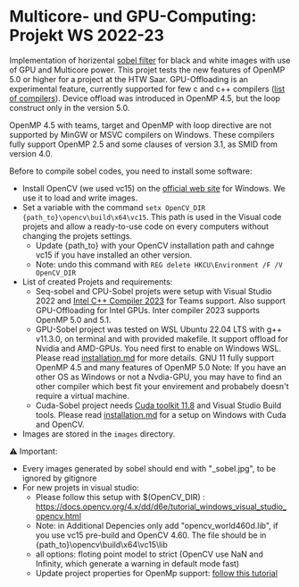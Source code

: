 # Multicore- und GPU-Computing: Projekt WS 2022-23

Implementation of horizental [sobel filter](https://en.wikipedia.org/wiki/Sobel_operator) for black and white images with use of GPU and Multicore power. This projet tests the new features of OpenMP 5.0 or higher for a project at the HTW Saar. GPU-Offloading is an experimental feature, currently supported for few c and c++ compilers ([list of compilers](https://www.openmp.org/resources/openmp-compilers-tools/)). Device offload was introduced in OpenMP 4.5, but the loop construct only in the version 5.0.

OpenMP 4.5 with teams, target and OpenMP with loop directive are not supported by MinGW or MSVC compilers on Windows. These compilers fully support OpenMP 2.5 and some clauses of version 3.1, as SMID from version 4.0. 

Before to compile sobel codes, you need to install some software:
- Install OpenCV (we used vc15) on the [official web site](https://opencv.org/releases/) for Windows. We use it to load and write images.
- Set a variable with the command ``setx OpenCV_DIR {path_to}\opencv\build\x64\vc15``. This path is used in the Visual code projets and allow a ready-to-use code on every computers without changing the projets settings.
    - Update {path_to} with your OpenCV installation path and cahnge vc15 if you have installed an other version.
    - Note: undo this command with ``REG delete HKCU\Environment /F /V OpenCV_DIR``
- List of created Projets and requirements:
    - Seq-sobel and CPU-Sobel projets were setup with Visual Studio 2022 and [Intel C++ Compiler 2023](https://www.intel.com/content/www/us/en/developer/articles/tool/oneapi-standalone-components.html#dpcpp-cpp) for Teams support. Also support GPU-Offloading for Intel GPUs. Inter compiler 2023 supports OpenMP 5.0 and 5.1.
    - GPU-Sobel project was tested on WSL Ubuntu 22.04 LTS with g++ v11.3.0, on terminal and with provided makefile. It support offload for Nvidia and AMD-GPUs. You need first to enable on Windows WSL. Please read [installation.md](GPU-Sobel/installation.md) for more details. GNU 11 fully support OpenMP 4.5 and many features of OpenMP 5.0 
    Note: If you have an other OS as Windows or not a Nvdia-GPU, you may have to find an other compiler which best fit your envirement and probabely doesn't require a virtual machine.
    - Cuda-Sobel project needs [Cuda toolkit 11.8](https://developer.nvidia.com/cuda-11-8-0-download-archive) and Visual Studio Build tools. Please read [installation.md](Cuda-Sobel/installation.md) for a setup on Windows with Cuda and OpenCV.
- Images are stored in the ``images`` directory.

⚠️ Important:
- Every images generated by sobel should end with "_sobel.jpg", to be ignored by gitignore
- For new projets in visual studio:
    - Please follow this setup with $(OpenCV_DIR) : https://docs.opencv.org/4.x/dd/d6e/tutorial_windows_visual_studio_opencv.html
    - Note: in Additional Depencies only add "opencv_world460d.lib", if you use vc15 pre-build and OpenCV 4.60. The file should be in {path_to}\opencv\build\x64\vc15\lib
    - all options: floting point model to strict (OpenCV use NaN and Infinity, which generate a warning in default mode fast)
    - Update project properties for OpenMp support: [follow this tutorial](https://learn.microsoft.com/fr-fr/cpp/build/reference/openmp-enable-openmp-2-0-support?view=msvc-170)
